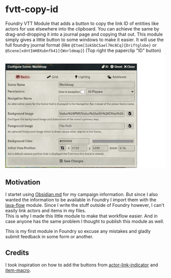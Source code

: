 # fvtt-copy-id
Foundry VTT Module that adds a button to copy the link ID of entities like actors for use elsewhere into the clipboard. You can achieve the same by drag-and-dropping it into a journal page and copying that out. 
This module simply gives a little button to some windows to make it easier.  It will use the full foundry journal format (like `@Item[IokSbCSael7Hc8Cq]{Driftglobe}` or `@Scene[xdntImH0Xubnfk41]{Worldmap}`)
(Top right the paperclip "ID" button) ![link button](copy_ID_example.png)

## Motivation
I startet using [Obsidian.md](https://obsidian.md/) for my campaign information. But since I also wanted the information to be available in Foundry I import them with the [lava-flow](https://github.com/Praxxian/lava-flow) module. Since I write the stuff outside of Foundry however, I can't easily link actors and items in my files.   
This is why I made this little module to make that workflow easier. And in case anyone has the same problem I thought to publish this module as well.   
  
This is my first module in Foundry so excuse any mistakes and gladly submit feedback in some form or another.

## Credits
I took inspiration on how to add the buttons from [actor-link-indicator](https://github.com/saif-ellafi/foundryvtt-actor-link-indicator) and [item-macro](https://github.com/Kekilla0/Item-Macro). 
